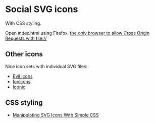 # Social SVG icons

With CSS styling.

Open index.html using Firefox, [the only browser to allow Cross Origin Requests with file://](http://stackoverflow.com/a/20578692/990356)

## Other icons

Nice icon sets with individual SVG files:
- [Evil Icons](https://github.com/outpunk/evil-icons)
- [Ionicons](https://github.com/driftyco/ionicons)
- [Iconic](https://useiconic.com/)

## CSS styling

- [Manipulating SVG Icons With Simple CSS](http://webdesign.tutsplus.com/articles/manipulating-svg-icons-with-simple-css--webdesign-15694)

